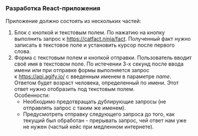 <h3>Разработка React-приложения</h3>
<p>Приложение должно состоять из нескольких частей:</p>
<ol>
<li>Блок с кнопкой и текстовым полем. По нажатию на кнопку выполнить запрос к&nbsp;<a href="https://vk.com/away.php?to=https%3A%2F%2Fcatfact.ninja%2Ffact&amp;utf=1" target="_blank">https://catfact.ninja/fact</a>. Полученный факт нужно записать в текстовое поле и установить курсор после первого слова.</li>
<li>Форма с текстовым полем и кнопкой отправки.&nbsp;Пользователь вводит своё имя в текстовом поле. По истечении 3-х секунд после ввода имени или при отправке формы выполняется запрос к&nbsp;<a href="https://vk.com/away.php?to=https%3A%2F%2Fapi.agify.io%2F&amp;utf=1" target="_blank">https://api.agify.io/</a>&nbsp;с введенным именем в параметре <em>name</em>. Ответом будет возраст человека, определенный по имени. Этот ответ нужно отобразить под текстовым полем.<br>
	Особенности:
	<ul>
		<li>Необходимо предотвращать дублирующие запросы (не отправлять запрос с таким же именем).</li>
		<li>Предусмотреть отправку следующего запроса до того, как текущий был обработан - прерывать запрос, чей ответ нам уже не нужен (частый кейс при медленном интернете).</li>
	</ul>
	</li>
</ol>
